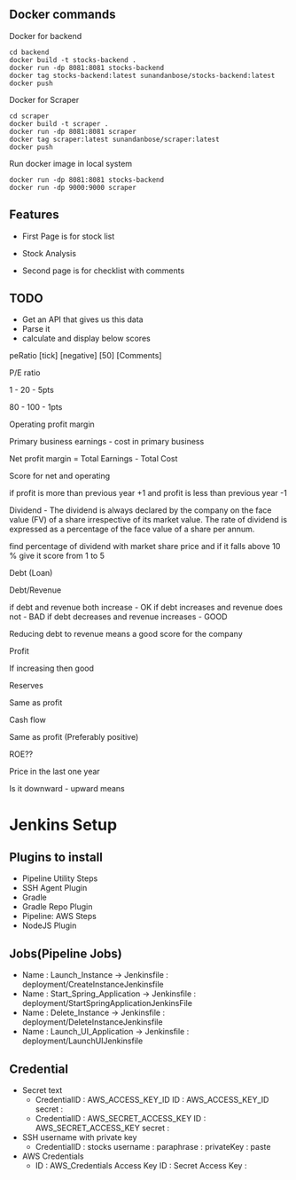 ## Docker commands

Docker for backend
``` 
cd backend 
docker build -t stocks-backend . 
docker run -dp 8081:8081 stocks-backend
docker tag stocks-backend:latest sunandanbose/stocks-backend:latest
docker push
```

Docker for Scraper
``` 
cd scraper 
docker build -t scraper . 
docker run -dp 8081:8081 scraper
docker tag scraper:latest sunandanbose/scraper:latest
docker push
```


Run docker image in local system
```
docker run -dp 8081:8081 stocks-backend
docker run -dp 9000:9000 scraper
```



## Features

- First Page is for stock list

- Stock Analysis
- Second page is for checklist with comments

## TODO
- Get an API that gives us this data
- Parse it
- calculate and display below scores 

peRatio [tick] [negative] [50] [Comments]




P/E ratio

1 - 20 - 5pts

80 - 100 - 1pts


Operating profit margin

Primary business earnings - cost in primary business


Net profit margin = Total Earnings - Total Cost

Score for net and operating

if profit is more than previous year +1 and profit is less than previous year -1

Dividend - The dividend is always declared by the company on the face value (FV) of a share irrespective of its market value. The rate of dividend is expressed as a percentage of the face value of a share per annum.

find percentage of dividend with market share price and if it falls above 10 % give it score from 1 to 5

Debt (Loan)


Debt/Revenue

if debt and revenue both increase - OK
if debt increases and revenue does not - BAD
if debt decreases and revenue increases - GOOD

Reducing debt to revenue means a good score for the company 

Profit

If increasing then good

Reserves

Same as profit

Cash flow 

Same as profit (Preferably positive)




ROE??

Price in the last one year 

Is it downward - upward means 



# Jenkins Setup

## Plugins to install 
- Pipeline Utility Steps
- SSH Agent Plugin
- Gradle
- Gradle Repo Plugin
- Pipeline: AWS Steps
- NodeJS Plugin

## Jobs(Pipeline Jobs)
- Name : Launch_Instance -> Jenkinsfile : deployment/CreateInstanceJenkinsfile
- Name : Start_Spring_Application -> Jenkinsfile : deployment/StartSpringApplicationJenkinsFile
- Name : Delete_Instance -> Jenkinsfile : deployment/DeleteInstanceJenkinsfile
- Name : Launch_UI_Application -> Jenkinsfile : deployment/LaunchUIJenkinsfile

## Credential
- Secret text
    - CredentialID : AWS_ACCESS_KEY_ID
        ID : AWS_ACCESS_KEY_ID
        secret : <paste AWS Secret Key ID>
    - CredentialID : AWS_SECRET_ACCESS_KEY
        ID : AWS_SECRET_ACCESS_KEY
        secret : <paste AWS Secret Access Key>
- SSH username with private key
    - CredentialID : stocks
        username : <blank>
        paraphrase : <blank>
        privateKey : paste
- AWS Credentials
    - ID : AWS_Credentials
        Access Key ID : <paste AWS Access Key ID>
        Secret Access Key : <paste AWS Secret Access Key>

